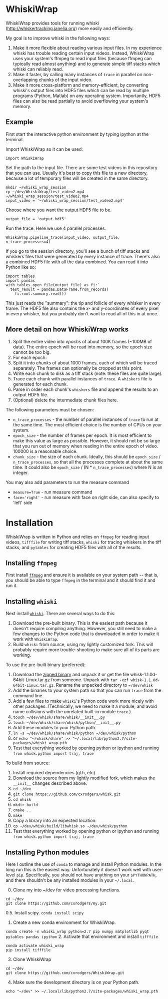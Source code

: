 # WhiskiWrap
WhiskiWrap provides tools for running whiski (http://whiskertracking.janelia.org) more easily and efficiently. 

My goal is to improve whiski in the following ways:

1. Make it more flexible about reading various input files. In my experience whiski has trouble reading certain input videos. Instead, WhiskiWrap uses your system's ffmpeg to read input files (because ffmpeg can typically read almost anything) and to generate simple tiff stacks which whiski can reliably read.
2. Make it faster, by calling many instances of `trace` in parallel on non-overlapping chunks of the input video.
3. Make it more cross-platform and memory-efficient, by converting whiski's output files into HDF5 files which can be read by multiple programs (Python, Matlab) on any operating system. Importantly, HDF5 files can also be read partially to avoid overflowing your system's memory.

## Example
First start the interactive python environment by typing ipython at the terminal.

Import WhiskiWrap so it can be used:

`import WhiskiWrap`

Set the path to the input file. There are some test videos in this repository that you can use. Usually it's best to copy this file to a new directory, because a lot of temporary files will be created in the same directory.
```
mkdir ~/whiski_wrap_session
cp ~/dev/WhiskiWrap/test_video2.mp4 ~/whiski_wrap_session/test_video2.mp4
input_video = '~/whiski_wrap_session/test_video2.mp4'
```

Choose where you want the output HDF5 file to be.

`output_file = 'output.hdf5'`

Run the trace. Here we use 4 parallel processes.

`WhiskiWrap.pipeline_trace(input_video, output_file, n_trace_processes=4)`

If you go to the session directory, you'll see a bunch of tiff stacks and whiskers files that were generated by every instance of trace. There's also a combined HDF5 file with all the data combined. You can read it into Python like so:
```
import tables
import pandas
with tables.open_file(output_file) as fi:`
  test_result = pandas.DataFrame.from_records(
    fi.root.summary.read())     
```
This just reads the "summary": the tip and follicle of every whisker in every frame. The HDF5 file also contains the x- and y-coordinates of every pixel in every whisker, but you probably don't want to read all of this in at once.

## More detail on how WhiskiWrap works
1. Split the entire video into _epochs_ of about 100K frames (~100MB of data). The entire epoch will be read into memory, so the epoch size cannot be too big.
2. For each epoch:
  1. Split it into _chunks_ of about 1000 frames, each of which will be traced separately. The frames can optionally be cropped at this point.
  2. Write each chunk to disk as a tiff stack (note: these files are quite large).
  3. Trace each chunk with parallel instances of `trace`. A `whiskers` file is generated for each chunk.
  4. Parse in order each chunk's `whiskers` file and append the results to an output HDF5 file.
  5. (Optional) delete the intermediate chunk files here.

The following parameters must be chosen:
* `n_trace_processes` - the number of parallel instances of `trace` to run at the same time. The most efficient choice is the number of CPUs on your system.
* `epoch_size` - the number of frames per epoch. It is most efficient to make this value as large as possible. However, it should not be so large that you run out of memory when reading in the entire epoch of video. 100000 is a reasonable choice.
* `chunk_size` - the size of each chunk. Ideally, this should be `epoch_size` / `n_trace_processes`, so that all the processes complete at about the same time. It could also be `epoch_size` / (N * `n_trace_processes`) where N is an integer.

You may also add parameters to run the measure command
* `measure=True` - run measure command
* `face='right'` - run measure with face on right side, can also specify to 'left' side

# Installation
WhiskiWrap is written in Python and relies on `ffmpeg` for reading input videos, `tifffile` for writing tiff stacks, `whiski` for tracing whiskers in the tiff stacks, and `pytables` for creating HDF5 files with all of the results.

## Installing `ffmpeg`
First install [`ffmpeg`](https://www.ffmpeg.org/) and ensure it is available on your system path -- that is, you should be able to type `ffmpeg` in the terminal and it should find it and run it.

## Installing `whiski`
Next install [`whiski`](http://whiskertracking.janelia.org). There are several ways to do this:

1. Download the pre-built binary. This is the easiest path because it doesn't require compiling anything. However, you still need to make a few changes to the Python code that is downloaded in order to make it work with `WhiskiWrap`.
2. Build `whiski` from source, using my lightly customized fork. This will probably require more trouble-shooting to make sure all of its parts are working.

To use the pre-built binary (preferred):

1. Download the [zipped binary](http://whiskertracking.janelia.org/wiki/display/MyersLab/Whisker+Tracking+Downloads) and unpack it or get the file whisk-1.1.0d-64bit-Linux.tar.gz from someone. Unpack with `tar -xzf whisk-1.1.0d-64bit-Linux.tar.gz`. Rename the unpacked directory to `~/dev/whisk`
2. Add the binaries to your system path so that you can run `trace` from the command line.
3. Add a few files to make `whiski`'s Python code work more nicely with other packages. (Technically, we need to make it a module, and avoid name collisions with the unrelated built-in module `trace`.)
4. `touch ~/dev/whisk/share/whisk/__init__.py`
5. `touch ~/dev/whisk/share/whisk/python/__init__.py`
6. Add these modules to your Python path.
7. `ln -s ~/dev/whisk/share/whisk/python ~/dev/whisk/python`
8. or `echo "~/whisk/share" >> "~/.local/lib/python2.7/site-packages/whiski_wrap.pth`
9. Test that everything worked by opening python or ipython and running `from whisk.python import traj, trace`

To build from source:

1. Install required dependencies (gl.h, etc)
2. Download the source from my lightly modified fork, which makes the `__init__` changes described above.
3. `cd ~/dev`
4. `git clone https://github.com/cxrodgers/whisk.git`
5. `cd whisk`
6. `mkdir build`
7. `cmake ..`
8. `make`
9. Copy a library into an expected location:
10. `cp ~/dev/whisk/build/libwhisk.so ~/dev/whisk/python`
11. Test that everything worked by opening python or ipython and running `from whisk.python import traj, trace`

## Installing Python modules
Here I outline the use of `conda` to manage and install Python modules. In the long run this is the easiest way. Unfortunately it doesn't work well with user-level `pip`. Specifically, you should not have anything on your `$PYTHONPATH`, and there shouldn't be any installed modules in your `~/.local`.

0. Clone my into ~/dev for video processing functions.
```
cd ~/dev
git clone https://github.com/cxrodgers/my.git
```

0.5. Install scipy.
`conda install scipy`

1. Create a new conda environment for WhiskiWrap.

`conda create -n whiski_wrap python=2.7 pip numpy matplotlib pyqt pytables pandas ipython`
2. Activate that environment and install `tifffile`
```
conda activate whiski_wrap
pip install tifffile
```
3. Clone WhiskiWrap
```
cd ~/dev
git clone https://github.com/cxrodgers/WhiskiWrap.git
```
4. Make sure the development directory is on your Python path.

`echo "~/dev" >> ~/.local/lib/python2.7/site-packages/whiski_wrap.pth`



